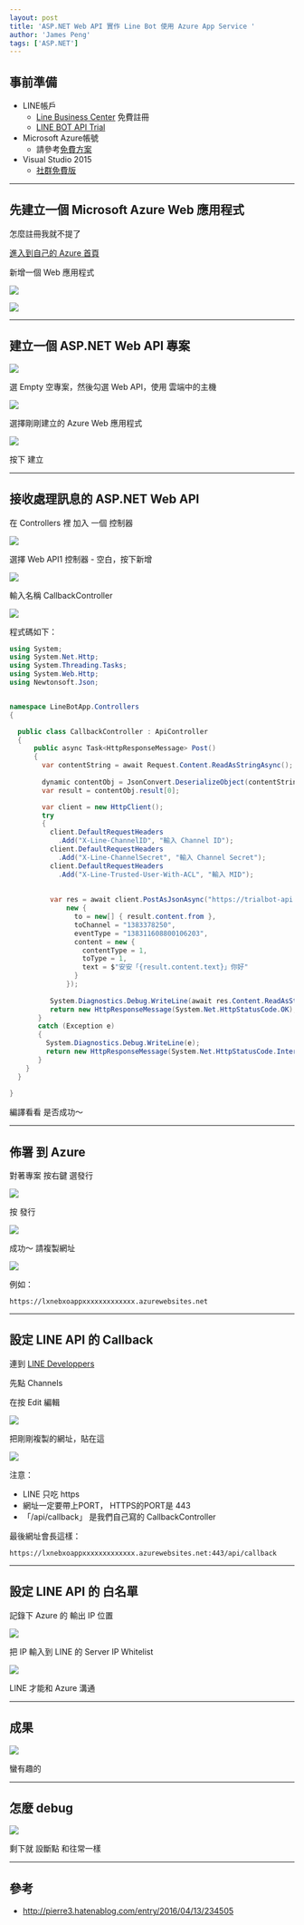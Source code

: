 ```yaml
---
layout: post
title: 'ASP.NET Web API 實作 Line Bot 使用 Azure App Service '
author: 'James Peng'
tags: ['ASP.NET']
---
```


## 事前準備 ##

- LINE帳戶
	- [Line Business Center](https://business.line.me/) 免費註冊
	- [LINE BOT API Trial](https://developers.line.me/type-of-accounts/bot-api-trial) 
- Microsoft Azure帳號
	- 請參考[免費方案](https://azure.microsoft.com/zh-tw/free/) 
- Visual Studio 2015
	- [社群免費版](https://www.visualstudio.com/zh-tw/products/visual-studio-community-vs.aspx) 


----------

## 先建立一個 Microsoft Azure Web 應用程式 ##

怎麼註冊我就不提了

[進入到自己的 Azure 首頁](https://portal.azure.com/?whr=live.com)

新增一個 Web 應用程式

![](..\images\2016-05-14-Aspnet_LineBot\QPvRil0.png)

![](..\images\2016-05-14-Aspnet_LineBot\XWCbP0G.png)

----------

## 建立一個 ASP.NET Web API 專案 ##

![](..\images\2016-05-14-Aspnet_LineBot\CSR20k2.png)

選 Empty 空專案，然後勾選 Web API，使用 雲端中的主機

![](..\images\2016-05-14-Aspnet_LineBot\wiipZv3.png)

選擇剛剛建立的 Azure Web 應用程式

![](..\images\2016-05-14-Aspnet_LineBot\nrxoy1Y.png)

按下 建立

----------

## 接收處理訊息的 ASP.NET Web API ##

在 Controllers 裡 加入 一個 控制器

![](..\images\2016-05-14-Aspnet_LineBot\dqYCQ01.png)

選擇 Web API1 控制器 - 空白，按下新增

![](..\images\2016-05-14-Aspnet_LineBot\rNaUTmI.png)

輸入名稱 CallbackController

![](..\images\2016-05-14-Aspnet_LineBot\n42SsvN.png)


程式碼如下：


~~~csharp
using System;
using System.Net.Http;
using System.Threading.Tasks;
using System.Web.Http;
using Newtonsoft.Json;


namespace LineBotApp.Controllers
{

  public class CallbackController : ApiController
  {
      public async Task<HttpResponseMessage> Post()
      {
        var contentString = await Request.Content.ReadAsStringAsync();
 
        dynamic contentObj = JsonConvert.DeserializeObject(contentString);
        var result = contentObj.result[0];

        var client = new HttpClient();
        try
        {
          client.DefaultRequestHeaders
            .Add("X-Line-ChannelID", "輸入 Channel ID");
          client.DefaultRequestHeaders
            .Add("X-Line-ChannelSecret", "輸入 Channel Secret");
          client.DefaultRequestHeaders
            .Add("X-Line-Trusted-User-With-ACL", "輸入 MID");
                
               
          var res = await client.PostAsJsonAsync("https://trialbot-api.line.me/v1/events",
              new {
                to = new[] { result.content.from },
                toChannel = "1383378250",
                eventType = "138311608800106203",
                content = new {
                  contentType = 1,
                  toType = 1,
                  text = $"安安「{result.content.text}」你好"
                }
              });
          
          System.Diagnostics.Debug.WriteLine(await res.Content.ReadAsStringAsync());
          return new HttpResponseMessage(System.Net.HttpStatusCode.OK);
       }
       catch (Exception e)
       {
         System.Diagnostics.Debug.WriteLine(e);
         return new HttpResponseMessage(System.Net.HttpStatusCode.InternalServerError);
       }
    }
  }
   
}
~~~

編譯看看 是否成功～

----------

## 佈署 到 Azure ##

對著專案 按右鍵 選發行

![](..\images\2016-05-14-Aspnet_LineBot\FRZawko.png)

按 發行

![](..\images\2016-05-14-Aspnet_LineBot\fiWGe6L.png)

成功～ 請複製網址

![](..\images\2016-05-14-Aspnet_LineBot\9oZEndQ.png)

例如：

	https://lxnebxoappxxxxxxxxxxxxx.azurewebsites.net

----------

## 設定 LINE API 的 Callback ##

連到 [LINE Developpers ](https://developers.line.me/)

先點 Channels

在按 Edit 編輯

![](..\images\2016-05-14-Aspnet_LineBot\3XGtMAT.png)

把剛剛複製的網址，貼在這

![](..\images\2016-05-14-Aspnet_LineBot\6uc3f6Z.png)

注意：

- LINE 只吃 https
- 網址一定要帶上PORT， HTTPS的PORT是 443
- 「/api/callback」 是我們自己寫的 CallbackController


最後網址會長這樣：

	https://lxnebxoappxxxxxxxxxxxxx.azurewebsites.net:443/api/callback


----------

## 設定 LINE API 的 白名單 ##

記錄下 Azure 的 輸出 IP 位置

![](..\images\2016-05-14-Aspnet_LineBot\69rZNHw.png)

把 IP 輸入到 LINE 的 Server IP Whitelist 

![](..\images\2016-05-14-Aspnet_LineBot\xTYRBPu.png)

LINE 才能和 Azure 溝通 

----------

## 成果 ##

![](..\images\2016-05-14-Aspnet_LineBot\UNE7YbI.jpg)

蠻有趣的

----------

## 怎麼 debug ##

![](..\images\2016-05-14-Aspnet_LineBot\YvnjnNW.png)

剩下就 設斷點 和往常一樣

----------


## 參考 ##

- http://pierre3.hatenablog.com/entry/2016/04/13/234505
